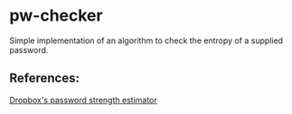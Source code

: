 pw-checker
==========

Simple implementation of an algorithm to check the entropy of a supplied password.


References:
-----------

[Dropbox's password strength estimator](https://tech.dropbox.com/2012/04/zxcvbn-realistic-password-strength-estimation/)
